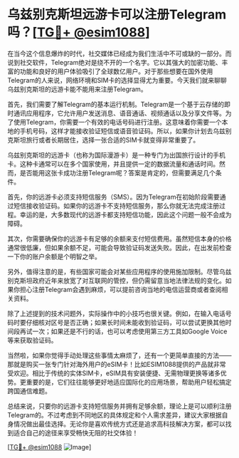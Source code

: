 # 乌兹别克斯坦远游卡可以注册Telegram吗？[[TG💪+ @esim1088](https://t.me/s/esim1088)]

在当今这个信息爆炸的时代，社交媒体已经成为我们生活中不可或缺的一部分。而说到社交软件，Telegram绝对是绕不开的一个名字。它以其强大的加密功能、丰富的功能和良好的用户体验吸引了全球数亿用户。对于那些想要在国外使用Telegram的人来说，网络环境和SIM卡的选择显得尤为重要。今天我们就来聊聊乌兹别克斯坦的远游卡能不能用来注册Telegram。

首先，我们需要了解Telegram的基本运行机制。Telegram是一个基于云存储的即时通讯应用程序，它允许用户发送消息、语音通话、视频通话以及分享文件等。为了使用Telegram，你需要一个有效的电话号码进行注册。这意味着你需要一个本地的手机号码，这样才能接收验证短信或语音验证码。所以，如果你计划去乌兹别克斯坦旅行或者长期居住，选择一张合适的SIM卡就变得非常重要了。

乌兹别克斯坦的远游卡（也称为国际漫游卡）是一种专门为出国旅行设计的手机卡。这种卡通常可以在多个国家使用，并且提供一定的数据流量和通话时间。然而，是否能用这张卡成功注册Telegram呢？答案是肯定的，但需要满足几个条件。

首先，你的远游卡必须支持短信服务（SMS）。因为Telegram在初始阶段需要通过短信接收验证码。如果你的远游卡不支持短信服务，那么你就无法完成注册过程。幸运的是，大多数现代的远游卡都支持短信功能，因此这个问题一般不会成为障碍。

其次，你需要确保你的远游卡有足够的余额来支付短信费用。虽然短信本身的价格通常很低廉，但如果余额不足，可能会导致验证码发送失败。因此，在出发前检查一下你的账户余额是个明智之举。

另外，值得注意的是，有些国家可能会对某些应用程序的使用施加限制。尽管乌兹别克斯坦政府近年来放宽了对互联网的管控，但仍需留意当地法律法规的变化。如果你担心注册Telegram会遇到麻烦，可以提前咨询当地的电信运营商或者查阅相关资料。

除了上述提到的技术问题外，实际操作中的小技巧也很关键。例如，在输入电话号码时要仔细核对区号是否正确；如果长时间未能收到验证码，可以尝试更换其他时间段再试一次；如果还是不行的话，也可以考虑使用第三方工具如Google Voice等来获取验证码。

当然啦，如果你觉得手动处理这些事情太麻烦了，还有一个更简单直接的方法——那就是购买一张专门针对海外用户的eSIM卡！比如ESIM1088提供的产品就非常受欢迎。相比于传统的实体SIM卡，eSIM具有安装便捷、无需物理更换等诸多优势。更重要的是，它们往往能够更好地适应国际化的应用场景，帮助用户轻松搞定跨国通信难题。

总结来说，只要你的远游卡支持短信服务并拥有足够余额，理论上是可以顺利注册Telegram的。不过考虑到不同地区的具体规定和个人需求差异，建议大家根据自身情况做出最佳选择。无论你是喜欢传统方式还是追求高科技解决方案，都可以找到适合自己的途径来享受畅快无阻的社交体验！

[[TG💪+ @esim1088](https://t.me/s/esim1088) ![Image](https://i.postimg.cc/4NQfJmqS/Snipaste-2025-05-13-00-14-12.png)]